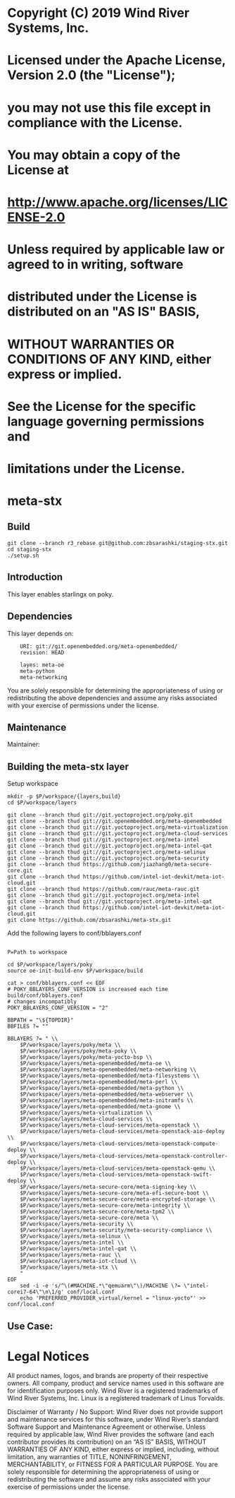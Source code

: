 #
# Copyright (C) 2019 Wind River Systems, Inc.
#
#  Licensed under the Apache License, Version 2.0 (the "License");
#  you may not use this file except in compliance with the License.
#  You may obtain a copy of the License at
#
#      http://www.apache.org/licenses/LICENSE-2.0
#
#  Unless required by applicable law or agreed to in writing, software
#  distributed under the License is distributed on an "AS IS" BASIS,
#  WITHOUT WARRANTIES OR CONDITIONS OF ANY KIND, either express or implied.
#  See the License for the specific language governing permissions and
#  limitations under the License.

#
meta-stx
=========

Build
------------------------
```
git clone --branch r3_rebase git@github.com:zbsarashki/staging-stx.git
cd staging-stx
./setup.sh
```

Introduction
------------------------

This layer enables starlingx on poky. 


Dependencies
-------------------------

This layer depends on:

```
	URI: git://git.openembedded.org/meta-openembedded/
	revision: HEAD

	layes: meta-oe
	meta-python
	meta-networking
```
You are solely responsible for determining the appropriateness of using or redistributing the above dependencies and assume any risks associated with your exercise of permissions under the license.

Maintenance
-------------------------

Maintainer:



Building the meta-stx layer
---------------------------


Setup workspace
```
mkdir -p $P/workspace/{layers,build}
cd $P/workspace/layers

git clone --branch thud git://git.yoctoproject.org/poky.git
git clone --branch thud git://git.openembedded.org/meta-openembedded
git clone --branch thud git://git.yoctoproject.org/meta-virtualization
git clone --branch thud git://git.yoctoproject.org/meta-cloud-services
git clone --branch thud git://git.yoctoproject.org/meta-intel
git clone --branch thud git://git.yoctoproject.org/meta-intel-qat
git clone --branch thud git://git.yoctoproject.org/meta-selinux
git clone --branch thud git://git.yoctoproject.org/meta-security
git clone --branch thud https://github.com/jiazhang0/meta-secure-core.git
git clone --branch thud https://github.com/intel-iot-devkit/meta-iot-cloud.git 
git clone --branch thud https://github.com/rauc/meta-rauc.git
git clone --branch thud git://git.yoctoproject.org/meta-intel
git clone --branch thud git://git.yoctoproject.org/meta-intel-qat
git clone --branch thud https://github.com/intel-iot-devkit/meta-iot-cloud.git
git clone https://github.com/zbsarashki/meta-stx.git

```
Add the following layers to conf/bblayers.conf

```

P=Path to workspace 

cd $P/workspace/layers/poky
source oe-init-build-env $P/workspace/build

cat > conf/bblayers.conf << EOF
# POKY_BBLAYERS_CONF_VERSION is increased each time build/conf/bblayers.conf
# changes incompatibly
POKY_BBLAYERS_CONF_VERSION = "2"
 
BBPATH = "\${TOPDIR}"
BBFILES ?= ""

BBLAYERS ?= " \\
	$P/workspace/layers/poky/meta \\
	$P/workspace/layers/poky/meta-poky \\
	$P/workspace/layers/poky/meta-yocto-bsp \\
	$P/workspace/layers/meta-openembedded/meta-oe \\
	$P/workspace/layers/meta-openembedded/meta-networking \\
	$P/workspace/layers/meta-openembedded/meta-filesystems \\
	$P/workspace/layers/meta-openembedded/meta-perl \\
	$P/workspace/layers/meta-openembedded/meta-python \\
	$P/workspace/layers/meta-openembedded/meta-webserver \\
	$P/workspace/layers/meta-openembedded/meta-initramfs \\
	$P/workspace/layers/meta-openembedded/meta-gnome \\
	$P/workspace/layers/meta-virtualization \\
	$P/workspace/layers/meta-cloud-services \\
	$P/workspace/layers/meta-cloud-services/meta-openstack \\
	$P/workspace/layers/meta-cloud-services/meta-openstack-aio-deploy \\
	$P/workspace/layers/meta-cloud-services/meta-openstack-compute-deploy \\
	$P/workspace/layers/meta-cloud-services/meta-openstack-controller-deploy \\
	$P/workspace/layers/meta-cloud-services/meta-openstack-qemu \\
	$P/workspace/layers/meta-cloud-services/meta-openstack-swift-deploy \\
	$P/workspace/layers/meta-secure-core/meta-signing-key \\
	$P/workspace/layers/meta-secure-core/meta-efi-secure-boot \\
	$P/workspace/layers/meta-secure-core/meta-encrypted-storage \\
	$P/workspace/layers/meta-secure-core/meta-integrity \\
	$P/workspace/layers/meta-secure-core/meta-tpm2 \\
	$P/workspace/layers/meta-secure-core/meta \\
	$P/workspace/layers/meta-security \\
	$P/workspace/layers/meta-security/meta-security-compliance \\
	$P/workspace/layers/meta-selinux \\
	$P/workspace/layers/meta-intel \\
	$P/workspace/layers/meta-intel-qat \\
	$P/workspace/layers/meta-rauc \\
	$P/workspace/layers/meta-iot-cloud \\
	$P/workspace/layers/meta-stx \\
	"
EOF
	sed -i -e 's/^\(#MACHINE.*\"qemuarm\"\)/MACHINE \?= \"intel-corei7-64\"\n\1/g' conf/local.conf
	echo 'PREFERRED_PROVIDER_virtual/kernel = "linux-yocto"' >> conf/local.conf

```

Use Case:
---------------------------


# Legal Notices

All product names, logos, and brands are property of their respective owners. All company, product and service names used in this software are for identification purposes only. Wind River is a registered trademarks of Wind River Systems, Inc. Linux is a registered trademark of Linus Torvalds.

Disclaimer of Warranty / No Support: Wind River does not provide support and maintenance services for this software, under Wind River’s standard Software Support and Maintenance Agreement or otherwise. Unless required by applicable law, Wind River provides the software (and each contributor provides its contribution) on an “AS IS” BASIS, WITHOUT WARRANTIES OF ANY KIND, either express or implied, including, without limitation, any warranties of TITLE, NONINFRINGEMENT, MERCHANTABILITY, or FITNESS FOR A PARTICULAR PURPOSE. You are solely responsible for determining the appropriateness of using or redistributing the software and assume any risks associated with your exercise of permissions under the license.
